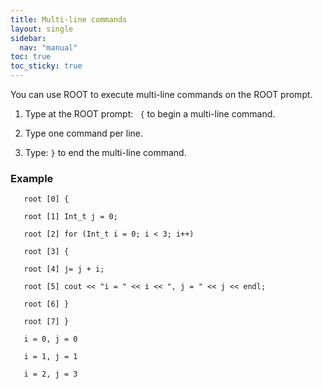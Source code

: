 ```yaml
---
title: Multi-line commands
layout: single
sidebar:
  nav: "manual"
toc: true
toc_sticky: true
---
```



You can use ROOT to execute multi-line commands on the ROOT prompt.

1.  Type at the ROOT prompt:
   ` {`
    to begin a multi-line command.

2.  Type one command per line.

3.  Type:
    `}`
    to end the multi-line command.

### Example

```
   root [0] {

   root [1] Int_t j = 0;

   root [2] for (Int_t i = 0; i < 3; i++)

   root [3] {

   root [4] j= j + i;

   root [5] cout << "i = " << i << ", j = " << j << endl;

   root [6] }

   root [7] }

   i = 0, j = 0

   i = 1, j = 1

   i = 2, j = 3
```